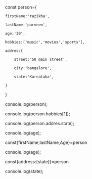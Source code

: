 const person={

    firstName:'razikha',

    lastName:'parveen',

    age:'30',

    hobbies:['music','movies','sports'],

    addres:{

        street:'50 main street',

        city:'bangalore',

        state:'Karnataka',

    }

}

console.log(person);

console.log(person.hobbies[1]);

console.log(person.addres.state);

console.log(age);

const{firstName,lastName,Age}=person

console.log(age);

const{address:{state}}=person

console.log(state);

